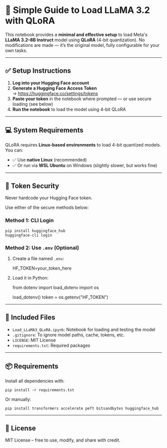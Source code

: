 # 🧠 Simple Guide to Load LLaMA 3.2 with QLoRA

This notebook provides a **minimal and effective setup** to load Meta's **LLaMA 3.2–8B Instruct** model using **QLoRA** (4-bit quantization). No modifications are made — it’s the original model, fully configurable for your own tasks.

---

## ✅ Setup Instructions

1. **Log into your Hugging Face account**  
2. **Generate a Hugging Face Access Token**  
   → https://huggingface.co/settings/tokens  
3. **Paste your token** in the notebook where prompted — or use secure loading (see below)  
4. **Run the notebook** to load the model using 4-bit QLoRA  

---

## 💻 System Requirements

QLoRA requires **Linux-based environments** to load 4-bit quantized models. You can:

- ✅ Use **native Linux** (recommended)
- ✅ Or run via **WSL Ubuntu** on Windows (slightly slower, but works fine)

---

## 🔐 Token Security

Never hardcode your Hugging Face token.

Use either of the secure methods below:

### Method 1: CLI Login

    pip install huggingface_hub
    huggingface-cli login

### Method 2: Use `.env` (Optional)

1. Create a file named `.env`:

    HF_TOKEN=your_token_here

2. Load it in Python:

    from dotenv import load_dotenv
    import os

    load_dotenv()
    token = os.getenv("HF_TOKEN")

---

## 📂 Included Files

- `Load_LLaMA3_QLoRA.ipynb`: Notebook for loading and testing the model  
- `.gitignore`: To ignore model paths, cache, tokens, etc.  
- `LICENSE`: MIT License  
- `requirements.txt`: Required packages  

---

## 📦 Requirements

Install all dependencies with:

    pip install -r requirements.txt

Or manually:

    pip install transformers accelerate peft bitsandbytes huggingface_hub

---

## 📝 License

MIT License – free to use, modify, and share with credit.
